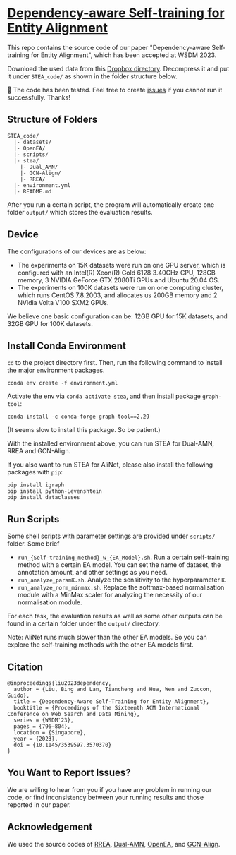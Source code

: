# [Dependency-aware Self-training for Entity Alignment](https://dl.acm.org/doi/10.1145/3539597.3570370)

This repo contains the source code of our paper "Dependency-aware Self-training for Entity Alignment", which has been accepted at WSDM 2023.

Download the used data from this [Dropbox directory](https://www.dropbox.com/sh/8agq4ta2sjtpdhn/AADnIPM-OQKxe6NtF-G9tG3Ua?dl=0).
Decompress it and put it under `STEA_code/` as shown in the folder structure below.

:pushpin: The code has been tested. Feel free to create [issues](https://github.com/uqbingliu/STEA/issues) if you cannot run it successfully. Thanks!

## Structure of Folders
```shell
STEA_code/
  |- datasets/
  |- OpenEA/
  |- scripts/
  |- stea/
    |- Dual_AMN/
    |- GCN-Align/
    |- RREA/
  |- environment.yml
  |- README.md
```
After you run a certain script, the program will automatically create one folder `output/` which stores the evaluation results.

## Device
The configurations of our devices are as below:
* The experiments on 15K datasets were run on one GPU server, which is configured with an Intel(R) Xeon(R) Gold 6128 3.40GHz CPU, 128GB memory, 3 NVIDIA GeForce GTX 2080Ti GPUs and Ubuntu 20.04 OS.
* The experiments on 100K datasets were run on one computing cluster, which runs CentOS 7.8.2003, and allocates us 200GB memory and 2 NVidia Volta V100 SXM2 GPUs.

We believe one basic configuration can be: 12GB GPU for 15K datasets, and 32GB GPU for 100K datasets.


## Install Conda Environment
`cd` to the project directory first. Then, run the following command to install the major environment packages.
```shell
conda env create -f environment.yml
```

Activate the env via `conda activate stea`, and then install package `graph-tool`:
```shell
conda install -c conda-forge graph-tool==2.29
```
(It seems slow to install this package. So be patient.)

With the installed environment above, you can run STEA for Dual-AMN, RREA and GCN-Align.

If you also want to run STEA for AliNet, please also install the following packages with `pip`:
```shell
pip install igraph
pip install python-Levenshtein
pip install dataclasses
```

## Run Scripts
Some shell scripts with parameter settings are provided under `scripts/` folder. Some brief
* `run_{Self-training_method}_w_{EA_Model}.sh`. Run a certain self-training method with a certain EA model. You can set the name of dataset, the annotation amount, and other settings as you need.
* `run_analyze_paramK.sh`. Analyze the sensitivity to the hyperparameter `K`.
* `run_analyze_norm_minmax.sh`. Replace the softmax-based normalisation module with a MinMax scaler for analyzing the necessity of our normalisation module.

For each task, the evaluation results as well as some other outputs can be found in a certain folder under the `output/` directory.

Note: AliNet runs much slower than the other EA models. So you can explore the self-training methods with the other EA models first.

## Citation
```
@inproceedings{liu2023dependency,
  author = {Liu, Bing and Lan, Tiancheng and Hua, Wen and Zuccon, Guido},
  title = {Dependency-Aware Self-Training for Entity Alignment},
  booktitle = {Proceedings of the Sixteenth ACM International Conference on Web Search and Data Mining},
  series = {WSDM'23},
  pages = {796–804},
  location = {Singapore},
  year = {2023},
  doi = {10.1145/3539597.3570370}
}
```

## You Want to Report Issues?
We are willing to hear from you if you have any problem in running our code, or find inconsistency between your running results and those reported in our paper.

## Acknowledgement
We used the source codes of [RREA](https://github.com/MaoXinn/RREA), [Dual-AMN](https://github.com/MaoXinn/Dual-AMN), [OpenEA](https://github.com/nju-websoft/OpenEA), and [GCN-Align](https://github.com/1049451037/GCN-Align).
